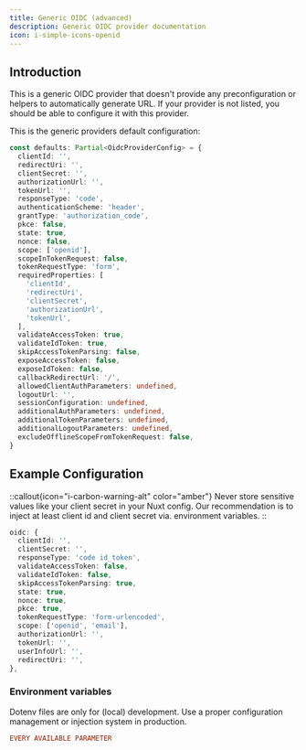 ```yaml
---
title: Generic OIDC (advanced)
description: Generic OIDC provider documentation
icon: i-simple-icons-openid
---
```


## Introduction

This is a generic OIDC provider that doesn't provide any preconfiguration or helpers to automatically generate URL.
If your provider is not listed, you should be able to configure it with this provider.

This is the generic providers default configuration:

```typescript
const defaults: Partial<OidcProviderConfig> = {
  clientId: '',
  redirectUri: '',
  clientSecret: '',
  authorizationUrl: '',
  tokenUrl: '',
  responseType: 'code',
  authenticationScheme: 'header',
  grantType: 'authorization_code',
  pkce: false,
  state: true,
  nonce: false,
  scope: ['openid'],
  scopeInTokenRequest: false,
  tokenRequestType: 'form',
  requiredProperties: [
    'clientId',
    'redirectUri',
    'clientSecret',
    'authorizationUrl',
    'tokenUrl',
  ],
  validateAccessToken: true,
  validateIdToken: true,
  skipAccessTokenParsing: false,
  exposeAccessToken: false,
  exposeIdToken: false,
  callbackRedirectUrl: '/',
  allowedClientAuthParameters: undefined,
  logoutUrl: '',
  sessionConfiguration: undefined,
  additionalAuthParameters: undefined,
  additionalTokenParameters: undefined,
  additionalLogoutParameters: undefined,
  excludeOfflineScopeFromTokenRequest: false,
}
```

## Example Configuration

::callout{icon="i-carbon-warning-alt" color="amber"}
Never store sensitive values like your client secret in your Nuxt config. Our recommendation is to inject at least client id and client secret via. environment variables.
::

```typescript [nuxt.config.ts]
oidc: {
  clientId: '',
  clientSecret: '',
  responseType: 'code id_token',
  validateAccessToken: false,
  validateIdToken: false,
  skipAccessTokenParsing: true,
  state: true,
  nonce: true,
  pkce: true,
  tokenRequestType: 'form-urlencoded',
  scope: ['openid', 'email'],
  authorizationUrl: '',
  tokenUrl: '',
  userInfoUrl: '',
  redirectUri: '',
},
```

### Environment variables

Dotenv files are only for (local) development. Use a proper configuration management or injection system in production.

```ini [.env]
EVERY AVAILABLE PARAMETER
```
